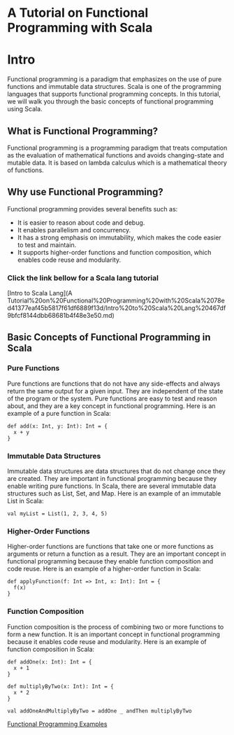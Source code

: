# A Tutorial on Functional Programming with Scala

# Intro

Functional programming is a paradigm that emphasizes on the use of pure functions and immutable data structures. Scala is one of the programming languages that supports functional programming concepts. In this tutorial, we will walk you through the basic concepts of functional programming using Scala.

## What is Functional Programming?

Functional programming is a programming paradigm that treats computation as the evaluation of mathematical functions and avoids changing-state and mutable data. It is based on lambda calculus which is a mathematical theory of functions.

## Why use Functional Programming?

Functional programming provides several benefits such as:

- It is easier to reason about code and debug.
- It enables parallelism and concurrency.
- It has a strong emphasis on immutability, which makes the code easier to test and maintain.
- It supports higher-order functions and function composition, which enables code reuse and modularity.

### Click the link bellow for a Scala lang tutorial

[Intro to Scala Lang](A Tutorial%20on%20Functional%20Programming%20with%20Scala%2078ed41377eaf45b5817f61df6889f13d/Intro%20to%20Scala%20Lang%20467df9bfcf8144dbb68681b4f48e3e50.md)

## Basic Concepts of Functional Programming in Scala

### Pure Functions

Pure functions are functions that do not have any side-effects and always return the same output for a given input. They are independent of the state of the program or the system. Pure functions are easy to test and reason about, and they are a key concept in functional programming. Here is an example of a pure function in Scala:

```
def add(x: Int, y: Int): Int = {
  x + y
}

```

### Immutable Data Structures

Immutable data structures are data structures that do not change once they are created. They are important in functional programming because they enable writing pure functions. In Scala, there are several immutable data structures such as List, Set, and Map. Here is an example of an immutable List in Scala:

```
val myList = List(1, 2, 3, 4, 5)

```

### Higher-Order Functions

Higher-order functions are functions that take one or more functions as arguments or return a function as a result. They are an important concept in functional programming because they enable function composition and code reuse. Here is an example of a higher-order function in Scala:

```
def applyFunction(f: Int => Int, x: Int): Int = {
  f(x)
}

```

### Function Composition

Function composition is the process of combining two or more functions to form a new function. It is an important concept in functional programming because it enables code reuse and modularity. Here is an example of function composition in Scala:

```
def addOne(x: Int): Int = {
  x + 1
}

def multiplyByTwo(x: Int): Int = {
  x * 2
}

val addOneAndMultiplyByTwo = addOne _ andThen multiplyByTwo

```

[Functional Programming Examples](A%20Tutorial%20on%20Functional%20Programming%20with%20Scala%2078ed41377eaf45b5817f61df6889f13d/Functional%20Programming%20Examples%20f0cc81b547334759af8ba46a72d77d0c.md)
